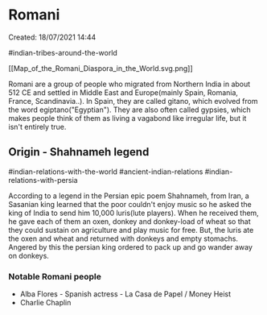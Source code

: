 # Romani
Created: 18/07/2021 14:44

#indian-tribes-around-the-world

[[Map_of_the_Romani_Diaspora_in_the_World.svg.png]]

Romani are a group of people who migrated from Northern India in about 512 CE and settled in Middle East and Europe(mainly Spain, Romania, France, Scandinavia..). In Spain, they are called gitano, which evolved from the word egiptano("Egyptian"). They are also often called gypsies, which makes people think of them as living a vagabond like irregular life, but it isn't entirely true.

## Origin - Shahnameh legend
#indian-relations-with-the-world #ancient-indian-relations #indian-relations-with-persia

According to a legend in the Persian epic poem Shahnameh, from Iran, a Sasanian king learned that the poor couldn't enjoy music so he asked the king of India to send him 10,000 luris(lute players). When he received them, he gave each of them an oxen, donkey and donkey-load of wheat so that they could sustain on agriculture and play music for free. But, the luris ate the oxen and wheat and returned with donkeys and empty stomachs. Angered by this the persian king ordered to pack up and go wander away on donkeys.

### Notable Romani people
- Alba Flores - Spanish actress - La Casa de Papel / Money Heist
- Charlie Chaplin

